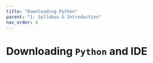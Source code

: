 ```yaml
---
title: "Downloading Python"
parent: "1: Syllabus & Introduction"
nav_order: 4
---
```


# Downloading <code>Python</code> and IDE